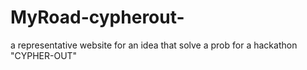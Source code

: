 # MyRoad-cypherout-
a representative website for an idea that solve a prob for a hackathon "CYPHER-OUT"
